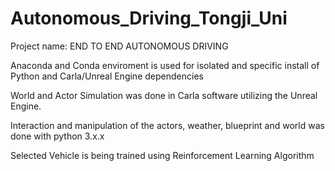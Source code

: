 # Autonomous_Driving_Tongji_Uni

Project name: END TO END AUTONOMOUS DRIVING

Anaconda and Conda enviroment is used for isolated and specific install of Python and Carla/Unreal Engine dependencies

World and Actor Simulation was done in Carla software utilizing the Unreal Engine.

Interaction and manipulation of the actors, weather, blueprint and world was done with python 3.x.x

Selected Vehicle is being trained using Reinforcement Learning Algorithm 
